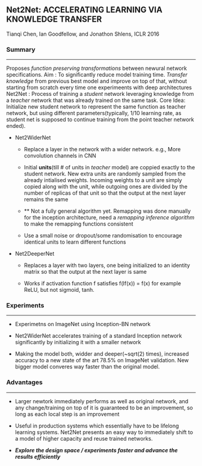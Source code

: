 ## Net2Net: ACCELERATING LEARNING VIA KNOWLEDGE TRANSFER
Tianqi Chen, Ian Goodfellow, and Jonathon Shlens, ICLR 2016



### Summary
---

Proposes _function preserving transformations_ between newural network specifications. 
Aim : To significantly reduce model training time.  _Transfer knowledge_ from previous best model and improve on top of that, without starting from scratch every time one experimeents with deep architectures
Net2Net : Process of training a _student_ network leveraging knowledge from a _teacher_ network that was already trained on the same task.
Core Idea: Initialize new student network to represent the same function as teacher network, but using different parameters(typically, 1/10 learning rate, as student net is supposed to continue training from the point teacher network ended).

- Net2WiderNet
	- Replace a layer in the network with a wider network. e.g., More convolution channels in CNN
	
	- Initial __units__(till # of units in _teacher_ model) are coppied exactly to the student network. New extra units are randomly sampled from the already intialised weights. Incoming weights to a unit are simply copied along with the unit, while outgoing ones are divided by the number of replicas of that unit so that the output at the next layer remains the same
	
	- ** Not a fully general algorithm yet. Remapping was done manually for the inception architecture, need a _remapping inference algorithm_ to make the remapping functions consistent
	
	- Use a small noise or dropout/some randomisation to encourage identical units to learn different functions
	
- Net2DeeperNet
	- Replaces a layer with two layers, one being initialized to an identity matrix so that the output at the next layer is same
	
	- Works if activation function f satisfies f(If(x)) = f(x) for example ReLU, but not sigmoid, tanh.
	
	

### Experiments
---

- Experimetns on ImageNet using Inception-BN network

- Net2WiderNet accelerates training of a standard Inception network significantly by initializing it with a smaller network

- Making the model both, widder and deeper(~sqrt(2) times), increased accuracy to a new state of the art 78.5% on ImageNet validation. New bigger model converes way faster than the original model.



### Advantages 
---

- Larger newtork immediately performs as well as original network, and any change/training on top of it is guaranteed to be an improvement, so long as each local step is an improvement

- Useful in production systems which essentially have to be lifelong learning systems. Net2Net presents an easy way to immediately shift to a model of higher capacity and reuse trained networks.
 
 - ___Explore the design space / experiments faster and advance the results efficiently___
 
 